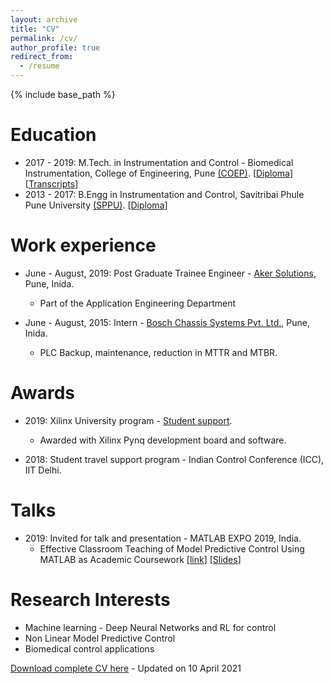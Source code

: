 ```yaml
---
layout: archive
title: "CV"
permalink: /cv/
author_profile: true
redirect_from:
  - /resume
---
```


{% include base_path %}

Education
======
* 2017 - 2019: M.Tech. in Instrumentation and Control - Biomedical Instrumentation, College of Engineering, Pune [(COEP)](https://www.coep.org.in). [[Diploma](http://saketadhau.github.io/files/MTech_Diploma.pdf)] [[Transcripts](http://saketadhau.github.io/files/M_Transcripts.pdf)]
* 2013 - 2017: B.Engg in Instrumentation and Control, Savitribai Phule Pune University [(SPPU)](http://www.unipune.ac.in). [[Diploma](http://saketadhau.github.io/files/BE_Diploma.pdf)]

Work experience
======
* June - August, 2019: Post Graduate Trainee Engineer - [Aker Solutions](https://www.akersolutions.com), Pune, Inida.
  * Part of the Application Engineering Department

* June - August, 2015: Intern - [Bosch Chassis Systems Pvt. Ltd.](https://www.bosch.in/our-company/bosch-in-india/pune/), Pune, Inida.
  * PLC Backup, maintenance, reduction in MTTR and MTBR.
  
Awards
======
* 2019: Xilinx University program - [Student support](https://www.xilinx.com/support/university.html).
  * Awarded with Xilinx Pynq development board and software.

* 2018: Student travel support program - Indian Control Conference (ICC), IIT Delhi.  

Talks
======
* 2019: Invited for talk and presentation - MATLAB EXPO 2019, India. 
  * Effective Classroom Teaching of Model Predictive Control Using MATLAB as Academic Coursework [[link](https://www.matlabexpo.com/in/2019/proceedings.html)] [[Slides](https://www.matlabexpo.com/content/dam/mathworks/mathworks-dot-com/images/events/matlabexpo/in/2019/effective-classroom-teaching.pdf)]

Research Interests
======
* Machine learning - Deep Neural Networks and RL for control 
* Non Linear Model Predictive Control 
* Biomedical control applications



[Download complete CV here](http://saketadhau.github.io/files/saket_CV.pdf) - Updated on 10 April 2021